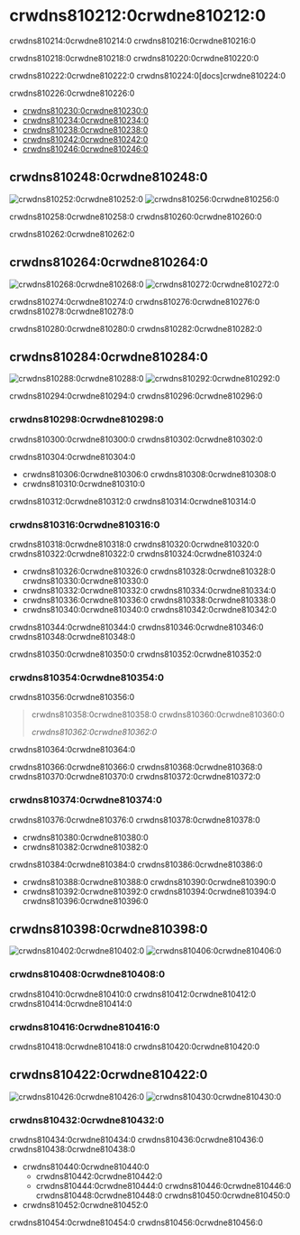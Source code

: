 # crwdns810212:0crwdne810212:0

<p class="description">crwdns810214:0crwdne810214:0 crwdns810216:0crwdne810216:0</p>

crwdns810218:0crwdne810218:0 crwdns810220:0crwdne810220:0

crwdns810222:0crwdne810222:0 crwdns810224:0[docs]crwdne810224:0

crwdns810226:0crwdne810226:0

- [crwdns810230:0crwdne810230:0](crwdns810228:0crwdne810228:0)
- [crwdns810234:0crwdne810234:0](crwdns810232:0crwdne810232:0)
- [crwdns810238:0crwdne810238:0](crwdns810236:0crwdne810236:0)
- [crwdns810242:0crwdne810242:0](crwdns810240:0crwdne810240:0)
- [crwdns810246:0crwdne810246:0](crwdns810244:0crwdne810244:0)

## crwdns810248:0crwdne810248:0

![crwdns810252:0crwdne810252:0](crwdns810250:0crwdne810250:0) ![crwdns810256:0crwdne810256:0](crwdns810254:0crwdne810254:0)

crwdns810258:0crwdne810258:0 crwdns810260:0crwdne810260:0

crwdns810262:0crwdne810262:0

## crwdns810264:0crwdne810264:0

![crwdns810268:0crwdne810268:0](crwdns810266:0crwdne810266:0) ![crwdns810272:0crwdne810272:0](crwdns810270:0crwdne810270:0)

crwdns810274:0crwdne810274:0 crwdns810276:0crwdne810276:0 crwdns810278:0crwdne810278:0

crwdns810280:0crwdne810280:0 crwdns810282:0crwdne810282:0

## crwdns810284:0crwdne810284:0

![crwdns810288:0crwdne810288:0](crwdns810286:0crwdne810286:0) ![crwdns810292:0crwdne810292:0](crwdns810290:0crwdne810290:0)

crwdns810294:0crwdne810294:0 crwdns810296:0crwdne810296:0

### crwdns810298:0crwdne810298:0

crwdns810300:0crwdne810300:0 crwdns810302:0crwdne810302:0

crwdns810304:0crwdne810304:0

- crwdns810306:0crwdne810306:0 crwdns810308:0crwdne810308:0
- crwdns810310:0crwdne810310:0

crwdns810312:0crwdne810312:0 crwdns810314:0crwdne810314:0

### crwdns810316:0crwdne810316:0

crwdns810318:0crwdne810318:0 crwdns810320:0crwdne810320:0 crwdns810322:0crwdne810322:0 crwdns810324:0crwdne810324:0

- crwdns810326:0crwdne810326:0 crwdns810328:0crwdne810328:0 crwdns810330:0crwdne810330:0
- crwdns810332:0crwdne810332:0 crwdns810334:0crwdne810334:0
- crwdns810336:0crwdne810336:0 crwdns810338:0crwdne810338:0
- crwdns810340:0crwdne810340:0 crwdns810342:0crwdne810342:0

crwdns810344:0crwdne810344:0 crwdns810346:0crwdne810346:0 crwdns810348:0crwdne810348:0

crwdns810350:0crwdne810350:0 crwdns810352:0crwdne810352:0

### crwdns810354:0crwdne810354:0

crwdns810356:0crwdne810356:0

> crwdns810358:0crwdne810358:0 crwdns810360:0crwdne810360:0
> 
> *crwdns810362:0crwdne810362:0*

crwdns810364:0crwdne810364:0

crwdns810366:0crwdne810366:0 crwdns810368:0crwdne810368:0 crwdns810370:0crwdne810370:0 crwdns810372:0crwdne810372:0

### crwdns810374:0crwdne810374:0

crwdns810376:0crwdne810376:0 crwdns810378:0crwdne810378:0

- crwdns810380:0crwdne810380:0
- crwdns810382:0crwdne810382:0

crwdns810384:0crwdne810384:0 crwdns810386:0crwdne810386:0

- crwdns810388:0crwdne810388:0 crwdns810390:0crwdne810390:0
- crwdns810392:0crwdne810392:0 crwdns810394:0crwdne810394:0 crwdns810396:0crwdne810396:0

## crwdns810398:0crwdne810398:0

![crwdns810402:0crwdne810402:0](crwdns810400:0crwdne810400:0) ![crwdns810406:0crwdne810406:0](crwdns810404:0crwdne810404:0)

### crwdns810408:0crwdne810408:0

crwdns810410:0crwdne810410:0 crwdns810412:0crwdne810412:0 crwdns810414:0crwdne810414:0

### crwdns810416:0crwdne810416:0

crwdns810418:0crwdne810418:0 crwdns810420:0crwdne810420:0

## crwdns810422:0crwdne810422:0

![crwdns810426:0crwdne810426:0](crwdns810424:0crwdne810424:0) ![crwdns810430:0crwdne810430:0](crwdns810428:0crwdne810428:0)

### crwdns810432:0crwdne810432:0

crwdns810434:0crwdne810434:0 crwdns810436:0crwdne810436:0 crwdns810438:0crwdne810438:0

- crwdns810440:0crwdne810440:0 
  - crwdns810442:0crwdne810442:0
  - crwdns810444:0crwdne810444:0 crwdns810446:0crwdne810446:0 crwdns810448:0crwdne810448:0 crwdns810450:0crwdne810450:0
- crwdns810452:0crwdne810452:0

crwdns810454:0crwdne810454:0 crwdns810456:0crwdne810456:0